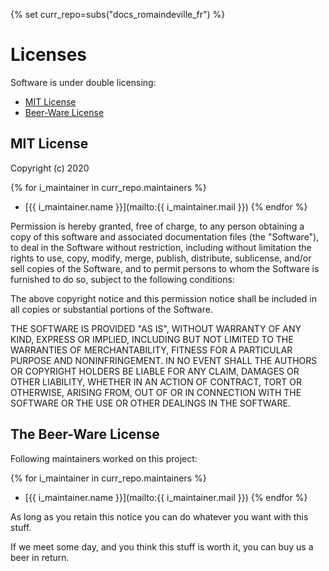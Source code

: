 {% set curr_repo=subs("docs_romaindeville_fr") %}

<!-- BEGIN MKDOCS TEMPLATE -->
<!--
WARNING, DO NOT UPDATE CONTENT BETWEEN MKDOCS TEMPLATE TAG !
Modified content will be overwritten when updating
-->

# Licenses

<!-- END MKDOCS TEMPLATE -->

Software is under double licensing:

 - [MIT License](#mit-license)
 - [Beer-Ware License](#the-beer-ware-license)

## MIT License

Copyright (c) 2020

{% for i_maintainer in curr_repo.maintainers %}
  - [{{ i_maintainer.name }}](mailto:{{ i_maintainer.mail }})
{% endfor %}

Permission is hereby granted, free of charge, to any person obtaining a copy
of this software and associated documentation files (the "Software"), to deal
in the Software without restriction, including without limitation the rights
to use, copy, modify, merge, publish, distribute, sublicense, and/or sell
copies of the Software, and to permit persons to whom the Software is
furnished to do so, subject to the following conditions:

The above copyright notice and this permission notice shall be included in all
copies or substantial portions of the Software.

THE SOFTWARE IS PROVIDED "AS IS", WITHOUT WARRANTY OF ANY KIND, EXPRESS OR
IMPLIED, INCLUDING BUT NOT LIMITED TO THE WARRANTIES OF MERCHANTABILITY,
FITNESS FOR A PARTICULAR PURPOSE AND NONINFRINGEMENT. IN NO EVENT SHALL THE
AUTHORS OR COPYRIGHT HOLDERS BE LIABLE FOR ANY CLAIM, DAMAGES OR OTHER
LIABILITY, WHETHER IN AN ACTION OF CONTRACT, TORT OR OTHERWISE, ARISING FROM,
OUT OF OR IN CONNECTION WITH THE SOFTWARE OR THE USE OR OTHER DEALINGS IN THE
SOFTWARE.

## The Beer-Ware License

Following maintainers worked on this project:

{% for i_maintainer in curr_repo.maintainers %}
  - [{{ i_maintainer.name }}](mailto:{{ i_maintainer.mail }})
{% endfor %}

As long as you retain this notice you can do whatever you want with this stuff.

If we meet some day, and you think this stuff is worth it, you can buy us a
beer in return.
